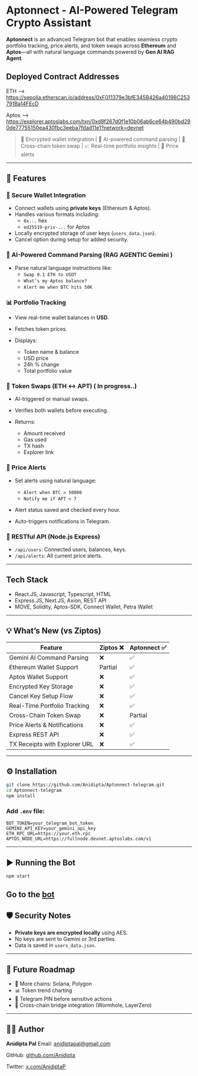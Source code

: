 # Aptonnect - AI-Powered Telegram Crypto Assistant

**Aptonnect** is an advanced Telegram bot that enables seamless crypto portfolio tracking, price alerts, and token swaps across **Ethereum** and **Aptos**—all with natural language commands powered by **Gen AI RAG Agent**.

## Deployed Contract Addresses

ETH --> https://sepolia.etherscan.io/address/0xF011379e3bfE345B426a40198C253791Ba14FEcD

Aptos --> https://explorer.aptoslabs.com/txn/0xd8f267d0f1e10b06ab6ce64b490bd290de77755150ea430fbc3eeba7fdad11e1?network=devnet


> 🔐 Encrypted wallet integration | 🧠 AI-powered command parsing | 🔄 Cross-chain token swap | 📈 Real-time portfolio insights | 🚨 Price alerts

---

## 🚀 Features

### 🔐 Secure Wallet Integration
- Connect wallets using **private keys** (Ethereum & Aptos).
- Handles various formats including:
  - `0x...` hex
  - `ed25519-priv-...` for Aptos
- Locally encrypted storage of user keys (`users_data.json`).
- Cancel option during setup for added security.

### 🧠 AI-Powered Command Parsing (RAG AGENTIC Gemini )
- Parse natural language instructions like:
  - `Swap 0.1 ETH to USDT`
  - `What’s my Aptos balance?`
  - `Alert me when BTC hits 50K`


### 📊 Portfolio Tracking

* View real-time wallet balances in **USD**.
* Fetches token prices.
* Displays:

  * Token name & balance
  * USD price
  * 24h % change
  * Total portfolio value

### 🔄 Token Swaps (ETH ↔ APT) ( In progress..)

* AI-triggered or manual swaps.
* Verifies both wallets before executing.
* Returns:

  * Amount received
  * Gas used
  * TX hash
  * Explorer link

### 🚨 Price Alerts

* Set alerts using natural language:

  * `Alert when BTC > 50000`
  * `Notify me if APT < 7`
* Alert status saved and checked every hour.
* Auto-triggers notifications in Telegram.

### 📡 RESTful API (Node.js Express)

* `/api/users`: Connected users, balances, keys.
* `/api/alerts`: All current price alerts.

---

## Tech Stack

- React.JS, Javascript, Typescript, HTML
- Express.JS, Next.JS, Axion, REST API
- MOVE, Solidity, Aptos-SDK, Connect Wallet, Petra Wallet

---

## 💡 What’s New (vs Ziptos)

| Feature                       | Ziptos ❌ | Aptonnect ✅ |
| ----------------------------- | -------- | ----------- |
| Gemini AI Command Parsing     | ❌        | ✅           |
| Ethereum Wallet Support       | Partial  | ✅           |
| Aptos Wallet Support          | ❌        | ✅           |
| Encrypted Key Storage         | ❌        | ✅           |
| Cancel Key Setup Flow         | ❌        | ✅           |
| Real-Time Portfolio Tracking  | ❌        | ✅           |
| Cross-Chain Token Swap        | ❌        | Partial           |
| Price Alerts & Notifications  | ❌        | ✅           |
| Express REST API              | ❌        | ✅           |
| TX Receipts with Explorer URL | ❌        | ✅           |

---

## ⚙️ Installation

```bash
git clone https://github.com/Anidipta/Aptonnect-telegram.git
cd Aptonnect-telegram
npm install
```

### Add `.env` file:

```env
BOT_TOKEN=your_telegram_bot_token
GEMINI_API_KEY=your_gemini_api_key
ETH_RPC_URL=https://your.eth.rpc
APTOS_NODE_URL=https://fullnode.devnet.aptoslabs.com/v1
```

---

## ▶️ Running the Bot

```bash
npm start
```

Go to the [bot](https://t.me/aptonnect_bot)
---

## 🛡️ Security Notes

* **Private keys are encrypted locally** using AES.
* No keys are sent to Gemini or 3rd parties.
* Data is saved in `users_data.json`.

---

## 📌 Future Roadmap

* 🔁 More chains: Solana, Polygon
* 📊 Token trend charting
* 🔐 Telegram PIN before sensitive actions
* 🌉 Cross-chain bridge integration (Wormhole, LayerZero)

---

## 👨‍💻 Author

**Anidipta Pal**
Email: [anidiptapal@gmail.com](mailto:anidiptapal@gmail.com)

GitHub: [github.com/Anidipta](https://github.com/Anidipta)

Twitter: [x.com/AnidiptaP](https://x.com/AnidiptaP)